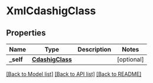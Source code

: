 # XmlCdashigClass

## Properties
Name | Type | Description | Notes
------------ | ------------- | ------------- | -------------
**_self** | [**CdashigClass**](CdashigClass.md) |  | [optional] 

[[Back to Model list]](../README.md#documentation-for-models) [[Back to API list]](../README.md#documentation-for-api-endpoints) [[Back to README]](../README.md)


